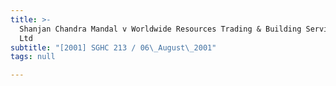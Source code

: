 ```yaml
---
title: >-
  Shanjan Chandra Mandal v Worldwide Resources Trading & Building Services Pte
  Ltd
subtitle: "[2001] SGHC 213 / 06\_August\_2001"
tags: null

---
```


